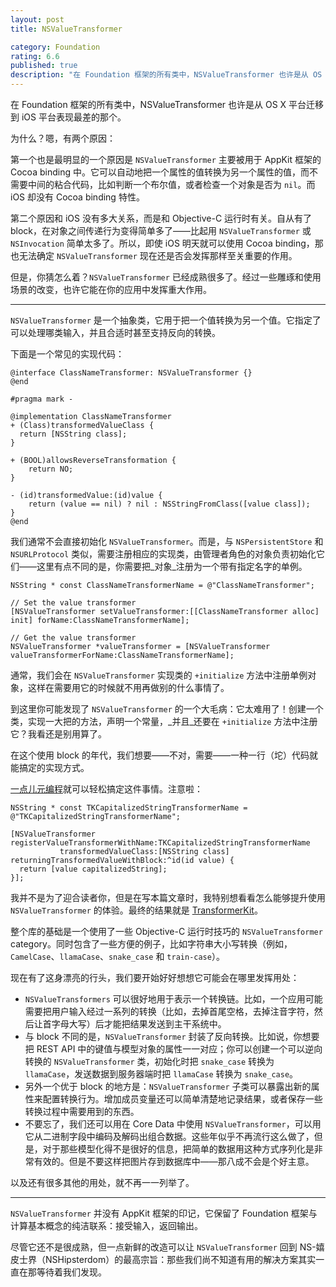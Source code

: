```yaml
---
layout: post
title: NSValueTransformer

category: Foundation
rating: 6.6
published: true
description: "在 Foundation 框架的所有类中，NSValueTransformer 也许是从 OS X 平台迁移到 iOS 平台表现最差的那个。但是，经过一些雕琢和使用场景的改变，也许它能在你的应用中发挥重大作用。"
---
```


在 Foundation 框架的所有类中，NSValueTransformer 也许是从 OS X 平台迁移到 iOS 平台表现最差的那个。

为什么？嗯，有两个原因：

第一个也是最明显的一个原因是 `NSValueTransformer` 主要被用于 AppKit 框架的 Cocoa binding 中。它可以自动地把一个属性的值转换为另一个属性的值，而不需要中间的粘合代码，比如判断一个布尔值，或者检查一个对象是否为 `nil`。而 iOS 却没有 Cocoa binding 特性。

第二个原因和 iOS 没有多大关系，而是和 Objective-C 运行时有关。自从有了 block，在对象之间传递行为变得简单多了——比起用 `NSValueTransformer` 或 `NSInvocation` 简单太多了。所以，即使 iOS 明天就可以使用 Cocoa binding，那也无法确定 `NSValueTransformer` 现在还是否会发挥那样至关重要的作用。

但是，你猜怎么着？`NSValueTransformer` 已经成熟很多了。经过一些雕琢和使用场景的改变，也许它能在你的应用中发挥重大作用。

---

`NSValueTransformer` 是一个抽象类，它用于把一个值转换为另一个值。它指定了可以处理哪类输入，并且合适时甚至支持反向的转换。

下面是一个常见的实现代码：

~~~{objective-c}
@interface ClassNameTransformer: NSValueTransformer {}
@end

#pragma mark -

@implementation ClassNameTransformer
+ (Class)transformedValueClass {
  return [NSString class];
}

+ (BOOL)allowsReverseTransformation {
    return NO;
}

- (id)transformedValue:(id)value {
    return (value == nil) ? nil : NSStringFromClass([value class]);
}
@end
~~~

我们通常不会直接初始化 `NSValueTransformer`。而是，与 `NSPersistentStore` 和 `NSURLProtocol` 类似，需要注册相应的实现类，由管理者角色的对象负责初始化它们——这里有点不同的是，你需要把_对象_注册为一个带有指定名字的单例。

~~~{objective-c}
NSString * const ClassNameTransformerName = @"ClassNameTransformer";

// Set the value transformer
[NSValueTransformer setValueTransformer:[[ClassNameTransformer alloc] init] forName:ClassNameTransformerName];

// Get the value transformer
NSValueTransformer *valueTransformer = [NSValueTransformer valueTransformerForName:ClassNameTransformerName];
~~~

通常，我们会在 `NSValueTransformer` 实现类的 `+initialize` 方法中注册单例对象，这样在需要用它的时候就不用再做别的什么事情了。

到这里你可能发现了 `NSValueTransformer` 的一个大毛病：它太难用了！创建一个类，实现一大把的方法，声明一个常量，_并且_还要在 `+initialize` 方法中注册它？我看还是别用算了。

在这个使用 block 的年代，我们想要——不对，需要——一种一行（坨）代码就能搞定的实现方式。

[一点儿元编程](https://github.com/mattt/TransformerKit/blob/master/TransformerKit/NSValueTransformer%2BTransformerKit.m#L36)就可以轻松搞定这件事情。注意啦：

~~~{objective-c}
NSString * const TKCapitalizedStringTransformerName = @"TKCapitalizedStringTransformerName";

[NSValueTransformer registerValueTransformerWithName:TKCapitalizedStringTransformerName
           transformedValueClass:[NSString class]
returningTransformedValueWithBlock:^id(id value) {
  return [value capitalizedString];
}];
~~~

我并不是为了迎合读者你，但是在写本篇文章时，我特别想看看怎么能够提升使用 `NSValueTransformer` 的体验。最终的结果就是 [TransformerKit](https://github.com/mattt/TransformerKit)。

整个库的基础是一个使用了一些 Objective-C 运行时技巧的 `NSValueTransformer` category。同时包含了一些方便的例子，比如字符串大小写转换（例如，`CamelCase`、`llamaCase`、`snake_case` 和 `train-case`）。

现在有了这身漂亮的行头，我们要开始好好想想它可能会在哪里发挥用处：

- `NSValueTransformers` 可以很好地用于表示一个转换链。比如，一个应用可能需要把用户输入经过一系列的转换（比如，去掉首尾空格，去掉注音字符，然后让首字母大写）后才能把结果发送到主干系统中。
- 与 block 不同的是，`NSValueTransformer` 封装了反向转换。比如说，你想要把 REST API 中的键值与模型对象的属性一一对应；你可以创建一个可以逆向转换的 `NSValueTransformer` 类，初始化时把 `snake_case` 转换为 `llamaCase`，发送数据到服务器端时把 `llamaCase` 转换为 `snake_case`。
- 另外一个优于 block 的地方是：`NSValueTransformer` 子类可以暴露出新的属性来配置转换行为。增加成员变量还可以简单清楚地记录结果，或者保存一些转换过程中需要用到的东西。
- 不要忘了，我们还可以用在 Core Data 中使用 `NSValueTransformer`，可以用它从二进制字段中编码及解码出组合数据。这些年似乎不再流行这么做了，但是，对于那些模型化得不是很好的信息，把简单的数据用这种方式序列化是非常有效的。但是不要这样把图片存到数据库中——那八成不会是个好主意。

以及还有很多其他的用处，就不再一一列举了。

---

`NSValueTransformer` 并没有 AppKit 框架的印记，它保留了 Foundation 框架与计算基本概念的纯洁联系：接受输入，返回输出。

尽管它还不是很成熟，但一点新鲜的改造可以让 `NSValueTransformer` 回到 NS-嬉皮士界（NSHipsterdom）的最高宗旨：那些我们尚不知道有用的解决方案其实一直在那等待着我们发现。
